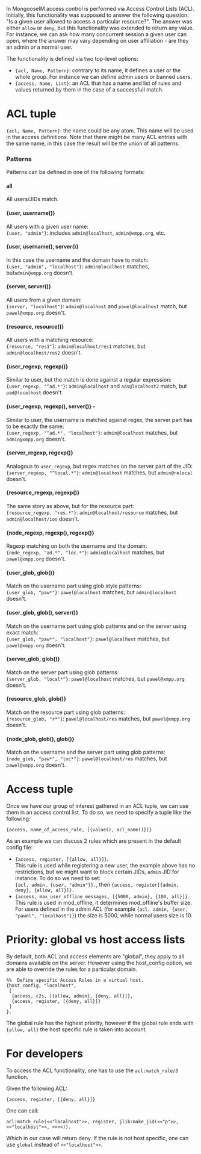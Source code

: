 In MongooseIM access control is performed via Access Control Lists (ACL).
Initially, this functionality was supposed to answer the following question: "Is a given user allowed to access a particular resource?".
The answer was either `allow` or `deny`, but this functionality was extended to return any value.
For instance, we can ask how many concurrent session a given user can open, where the answer may vary depending on user affiliation - are they an admin or a normal user.

The functionality is defined via two top-level options:

* `{acl, Name, Pattern}`: contrary to its name, it defines a user or the whole group.
 For instance we can define admin users or banned users.
* `{access, Name, List}`: an ACL that has a name and list of rules and values returned by them in the case of a successfull match.

# ACL tuple

 `{acl, Name, Pattern}`: the name could be any atom.
 This name will be used in the access definitions.
 Note that there might be many ACL entries with the same name, in this case the result will be the union of all patterns.

### Patterns

Patterns can be defined in one of the following formats:

#### **all**
All users/JIDs match.

#### **{user, username()}**

All users with a given user name: <br/>
`{user, "admin"}`: includes `admin@localhost`, `admin@xmpp.org`, etc.

#### **{user, username(), server()}**
In this case the username and the domain have to match:<br/>
`{user, "admin", "localhost"}`: `admin@localhost` matches,
but`admin@xmpp.org` doesn't.

#### **{server, server()}**
All users from a given domain:<br/>
`{server, "localhost"}`: `admin@localhost` and `pawel@localhost` match, but `pawel@xmpp.org`
doesn't.

#### **{resource, resource()}**
All users with a matching resource:<br/>
`{resource, "res1"}`: `admin@localhost/res1` matches, but `admin@localhost/res2` doesn't.

#### **{user_regexp, regexp()}**
Similar to user, but the match is done against a regular expression:<br/>
`{user_regexp, "^ad.*"}`: `admin@localhost` and `ads@localhost2` match, but `pad@localhost` doesn't.

#### **{user_regexp, regexp(), server()}** -
Similar to user, the username is matched against regex, the server part has to be exactly the same:<br/>
`{user_regexp, "^ad.*", "localhost"}`: `admin@localhost` matches, but `admin@xmpp.org`
doesn't.

#### **{server_regexp, regexp()}**
Analogous to `user_regexp`, but regex matches on the server part of the JID:<br/>
`{server_regexp, "^local.*"}`: `admin@localhost` matches, but `admin@relocal` doesn't.

#### **{resource_regexp, regexp()}**
The same story as above, but for the resource part:<br/>
`{resource_regexp, "res.*"}`: `admin@localhost/resource` matches, but `admin@localhost/ios` doesn't.

#### **{node_regexp, regexp(), regexp()}**
Regexp matching on both the username and the domain:<br/>
`{node_regexp, "ad.*", "loc.*"}`: `admin@localhost` matches, but `pawel@xmpp.org` doesn't.

#### **{user_glob, glob()}**
Match on the username part using glob style patterns:<br/>
`{user_glob, "paw*"}`: `pawel@localhost` matches, but `admin@localhost` doesn't.

#### **{user_glob, glob(), server()}**
Match on the username part using glob patterns and on the server using exact match:<br/>
`{user_glob, "paw*", "localhost"}`: `pawel@localhost` matches, but `pawel@xmpp.org` doesn't.

#### **{server_glob, glob()}**
Match on the server part using glob patterns:<br/>
`{server_glob, "local*"}`: `pawel@localhost` matches, but `pawel@xmpp.org` doesn't.

#### **{resource_glob, glob()}**
Match on the resource part using glob patterns:<br/>
`{resource_glob, "r*"}`: `pawel@localhost/res` matches, but `pawel@xmpp.org` doesn't.

#### **{node_glob, glob(), glob()}**
Match on the username and the server part using glob patterns:<br/>
`{node_glob, "paw*", "loc*"}`: `pawel@localhost/res` matches, but `pawel@xmpp.org` doesn't.

# Access tuple

Once we have our group of interest gathered in an ACL tuple, we can use them in an access control list.
To do so, we need to specify a tuple like the following:

`{access, name_of_access_rule, [{value(), acl_name()}]}`

As an example we can discuss 2 rules which are present in the default config file:

* `{access, register, [{allow, all}]}`.<br/>
This rule is used while registering a new user, the example above has no restrictions, but we might want to block certain JIDs, `admin` JID for instance.
To do so we need to set:<br/>
`{acl, admin, {user, "admin"}}.`, then `{access, register[{admin, deny}, {allow, all}]}.`
* `{access, max_user_offline_messages, [{5000, admin}, {100, all}]}`.<br/>
This rule is used in mod_offline, it determines mod_offline's buffer size.
For users defined in the admin ACL (for example `{acl, admin, {user, "pawel", "localhost"}}`) the size is 5000, while normal users size is 10.


# Priority: global vs host access lists

By default, both ACL and access elements are "global", they apply to all domains available on the server.
However using the host_config option, we are able to override the rules for a particular domain.
```
%%  Define specific Access Rules in a virtual host.
{host_config, "localhost",
 [
  {access, c2s, [{allow, admin}, {deny, all}]},
  {access, register, [{deny, all}]}
 ]
}.
```

The global rule has the highest priority, however if the global rule ends with `{allow, all}` the host specific rule is taken into account.

# For developers

To access the ACL functionality, one has to use the `acl:match_rule/3` function.

Given the following ACL:

`{access, register, [{deny, all}]}`

One can call:

`acl:match_rule(<<"localhost">>, register, jlib:make_jid(<<"p">>, <<"localhost">>, <<>>)).`<br/>

Which in our case will return deny.
If the rule is not host specific, one can use `global` instead of `<<"localhost">>`.

